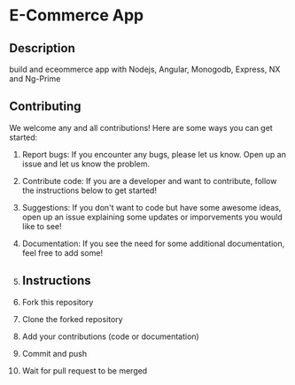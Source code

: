 # E-Commerce App
## Description
build and eceommerce app with Nodejs, Angular, Monogodb, Express, NX and Ng-Prime

## Contributing
We welcome any and all contributions! Here are some ways you can get started:
1. Report bugs: If you encounter any bugs, please let us know. Open up an issue and let us know the problem.
2. Contribute code: If you are a developer and want to contribute, follow the instructions below to get started!
3. Suggestions: If you don't want to code but have some awesome ideas, open up an issue explaining some updates or imporvements you would like to see!
4. Documentation: If you see the need for some additional documentation, feel free to add some!

5. ## Instructions
1. Fork this repository
2. Clone the forked repository
3. Add your contributions (code or documentation)
4. Commit and push
5. Wait for pull request to be merged
